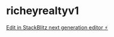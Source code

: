 # richeyrealtyv1

[Edit in StackBlitz next generation editor ⚡️](https://stackblitz.com/~/github.com/jdaysout/richeyrealtyv1)